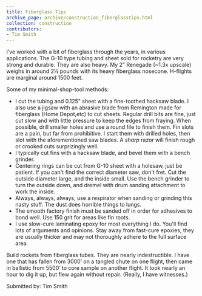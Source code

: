 ```yaml
---
title: Fiberglass Tips
archive_page: archive/construction_fiberglasstips.html
collection: construction
contributors:
- Tim Smith
---
```

I’ve worked with a bit of fiberglass through the years, in various applications.
The G-10 type tubing and sheet sold for rocketry are very strong and durable.
They are also heavy.
My 2” Renegade (~1.3x upscale) weighs in around 2½ pounds with its heavy fiberglass nosecone.
H-flights are marginal around 1500 feet.

Some of my minimal-shop-tool methods:

- I cut the tubing and 0.125" sheet with a fine-toothed hacksaw blade.
  I also use a jigsaw with an abrasive blade from Remington made for fiberglass (Home Depot,etc) to cut sheets.
  Regular drill bits are fine, just cut slow and with little pressure to keep the edges from fraying.
  When possible, drill smaller holes and use a round file to finish them.
  Fin slots are a pain, but far from prohibitive.
  I start them with drilled holes, then slot with the aforementioned saw blades.
  A _sharp_ razor will finish rough or crooked cuts surprizingly well.
- I typically cut fins with a hacksaw blade, and bevel them with a bench grinder.
- Centering rings can be cut from G-10 sheet with a holesaw, just be patient.
  If you can't find the correct diameter saw, don't fret.
  Cut the outside diameter large, and the inside small.
  Use the bench grinder to turn the outside down, and dremel with drum sanding attachment to work the inside.
- Always, always, always, use a respirator when sanding or grinding this nasty stuff.
  The dust does horrible things to lungs.
- The smooth factory finish must be sanded off in order for adhesives to bond well.
  Use 150 grit for areas like fin roots.
- I use slow-cure laminating epoxy for most everything I do.
  You'll find lots of arguments and opinions.
  Stay away from fast-cure epoxies, they are usually thicker and may not thoroughly adhere to the full surface area.

Build rockets from fiberglass tubes.
They are nearly indestructible.
I have one that has fallen from 3000’ on a tangled chute on one flight, then came in ballistic from 5500’ to core sample on another flight.
It took nearly an hour to dig it up, but flew again without repair.
(Really, I have witnesses.)

Submitted by: Tim Smith


